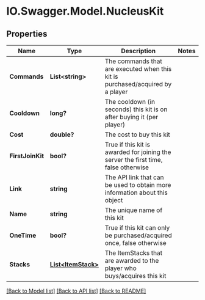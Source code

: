 # IO.Swagger.Model.NucleusKit
## Properties

Name | Type | Description | Notes
------------ | ------------- | ------------- | -------------
**Commands** | **List&lt;string&gt;** | The commands that are executed when this kit is purchased/acquired by a player | 
**Cooldown** | **long?** | The cooldown (in seconds) this kit is on after buying it (per player) | 
**Cost** | **double?** | The cost to buy this kit | 
**FirstJoinKit** | **bool?** | True if this kit is awarded for joining the server the first time, false otherwise | 
**Link** | **string** | The API link that can be used to obtain more information about this object | 
**Name** | **string** | The unique name of this kit | 
**OneTime** | **bool?** | True if this kit can only be purchased/acquired once, false otherwise | 
**Stacks** | [**List&lt;ItemStack&gt;**](ItemStack.md) | The ItemStacks that are awarded to the player who buys/acquires this kit | 

[[Back to Model list]](../README.md#documentation-for-models) [[Back to API list]](../README.md#documentation-for-api-endpoints) [[Back to README]](../README.md)


